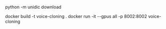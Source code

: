 python -m unidic download

docker build -t voice-cloning .
docker run -it --gpus all -p 8002:8002 voice-cloning



